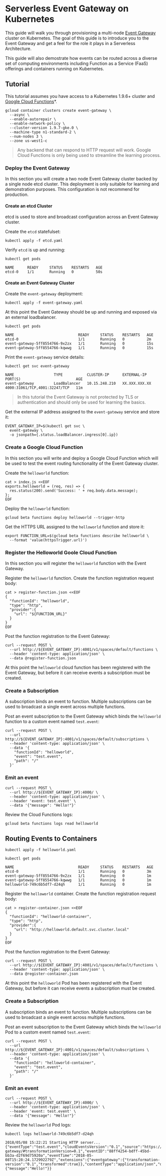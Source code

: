 # Serverless Event Gateway on Kubernetes

This guide will walk you through provisioning a multi-node [Event Gateway](https://github.com/serverless/event-gateway) cluster on Kubernetes. The goal of this guide is to introduce you to the Event Gateway and get a feel for the role it plays in a Serverless Architecture.

This guide will also demostrate how events can be routed across a diverse set of computing environments including Function as a Service (FaaS) offerings and containers running on Kubernetes. 

## Tutorial

This tutorial assumes you have access to a Kubernetes 1.9.6+ cluster and [Google Cloud Functions](https://cloud.google.com/functions)*.

```
gcloud container clusters create event-gateway \
  --async \
  --enable-autorepair \
  --enable-network-policy \
  --cluster-version 1.9.7-gke.0 \
  --machine-type n1-standard-2 \
  --num-nodes 3 \
  --zone us-west1-c
```

> Any backend that can respond to HTTP request will work. Google Cloud Functions is only being used to streamline the learning process.

### Deploy the Event Gateway

In this section you will create a two node Event Gateway cluster backed by a single node etcd cluster. This deployment is only suitable for learning and demonstration purposes. This configuration is not recommend for production.

#### Create an etcd Cluster

etcd is used to store and broadcast configuration across an Event Gateway cluster.

Create the `etcd` statefulset:

```
kubectl apply -f etcd.yaml
```

Verify `etcd` is up and running:

```
kubectl get pods
```
```
NAME      READY     STATUS    RESTARTS   AGE
etcd-0    1/1       Running   0          50s
```

#### Create an Event Gateway Cluster

Create the `event-gateway` deployment:

```
kubectl apply -f event-gateway.yaml
```

At this point the Event Gateway should be up and running and exposed via an external loadbalancer.

```
kubectl get pods
```
```
NAME                             READY     STATUS    RESTARTS   AGE
etcd-0                           1/1       Running   0          2m
event-gateway-5ff8554766-9x2zx   1/1       Running   0          15s
event-gateway-5ff8554766-kqwwg   1/1       Running   0          15s
```

Print the `event-gateway` service details:

```
kubectl get svc event-gateway
```
```
NAME                  TYPE           CLUSTER-IP      EXTERNAL-IP     PORT(S)                         AGE
event-gateway         LoadBalancer   10.15.248.210   XX.XXX.XXX.XX   4000:31061/TCP,4001:32247/TCP   11m
```

> In this tutorial the Event Gateway is not protected by TLS or authentication and should only be used for learning the basics.

Get the external IP address assigned to the `event-gateway` service and store it:

```
EVENT_GATEWAY_IP=$(kubectl get svc \
  event-gateway \
  -o jsonpath={.status.loadBalancer.ingress[0].ip})
```

### Create a Google Cloud Function

In this section you will write and deploy a Google Cloud Function which will be used to test the event routing functionality of the Event Gateway cluster.

Create the `helloworld` function:

```
cat > index.js <<EOF
exports.helloworld = (req, res) => {
  res.status(200).send('Success: ' + req.body.data.message);
};
EOF
```

Deploy the `helloworld` function:

```
gcloud beta functions deploy helloworld --trigger-http
```

Get the HTTPS URL assigned to the `helloworld` function and store it:

```
export FUNCTION_URL=$(gcloud beta functions describe helloworld \
  --format 'value(httpsTrigger.url)')
```

### Register the Helloworld Goole Cloud Function

In this section you will register the `helloworld` function with the Event Gateway.

Register the `helloworld` function. Create the function registration request body:

```
cat > register-function.json <<EOF
{
  "functionId": "helloworld",
  "type": "http",
  "provider":{
    "url": "${FUNCTION_URL}"
  }
}
EOF
```

Post the function registration to the Event Gateway:

```
curl --request POST \
  --url http://${EVENT_GATEWAY_IP}:4001/v1/spaces/default/functions \
  --header 'content-type: application/json' \
  --data @register-function.json
```

At this point the `helloworld` cloud function has been registered with the Event Gateway, but before it can receive events a subscription must be created.

### Create a Subscription

A subscription binds an event to function. Multiple subscriptions can be used to broadcast a single event across multiple functions.

Post an event subscription to the Event Gateway which binds the `helloworld` function to a custom event named `test.event`:

```
curl --request POST \
  --url http://${EVENT_GATEWAY_IP}:4001/v1/spaces/default/subscriptions \
  --header 'content-type: application/json' \
  --data '{
    "functionId": "helloworld",
    "event": "test.event",
    "path": "/"
  }'
```

### Emit an event

```
curl --request POST \
  --url http://${EVENT_GATEWAY_IP}:4000/ \
  --header 'content-type: application/json' \
  --header 'event: test.event' \
  --data '{"message": "Hello!"}'
```

Review the Cloud Functions logs:

```
gcloud beta functions logs read helloworld
```

## Routing Events to Containers

```
kubectl apply -f helloworld.yaml
```

```
kubectl get pods
```
```
NAME                             READY     STATUS    RESTARTS   AGE
etcd-0                           1/1       Running   0          3m
event-gateway-5ff8554766-9x2zx   1/1       Running   0          1m
event-gateway-5ff8554766-kqwwg   1/1       Running   0          1m
helloworld-749c6b5df7-d24qh      1/1       Running   0          1m
```

Register the `helloworld` container. Create the function registration request body:

```
cat > register-container.json <<EOF
{
  "functionId": "helloworld-container",
  "type": "http",
  "provider":{
    "url": "http://helloworld.default.svc.cluster.local"
  }
}
EOF
```

Post the function registration to the Event Gateway:

```
curl --request POST \
  --url http://${EVENT_GATEWAY_IP}:4001/v1/spaces/default/functions \
  --header 'content-type: application/json' \
  --data @register-container.json
```

At this point the `helloworld` Pod has been registered with the Event Gateway, but before it can receive events a subscription must be created.

### Create a Subscription

A subscription binds an event to function. Multiple subscriptions can be used to broadcast a single event across multiple functions.

Post an event subscription to the Event Gateway which binds the `helloworld` Pod to a custom event named `test.event`:

```
curl --request POST \
  --url http://${EVENT_GATEWAY_IP}:4001/v1/spaces/default/subscriptions \
  --header 'content-type: application/json' \
  --data '{
    "functionId": "helloworld-container",
    "event": "test.event",
    "path": "/"
  }'
```

### Emit an event

```
curl --request POST \
  --url http://${EVENT_GATEWAY_IP}:4000/ \
  --header 'content-type: application/json' \
  --header 'event: test.event' \
  --data '{"message": "Hello!"}'
```

Review the `helloworld` Pod logs:

```
kubectl logs helloworld-749c6b5df7-d24qh
```

```
2018/05/08 15:22:21 Starting HTTP server...
{"eventType":"test.event","cloudEventsVersion":"0.1","source":"https://serverless.com/event-gateway/#transformationVersion=0.1","eventID":"88ff4254-bdff-45bd-bb3a-d2f69d75920a","eventTime":"2018-05-08T15:28:24.172992279Z","extensions":{"eventgateway":{"transformation-version":"0.1","transformed":true}},"contentType":"application/json","data":{"message":"Hello!"}}
```
